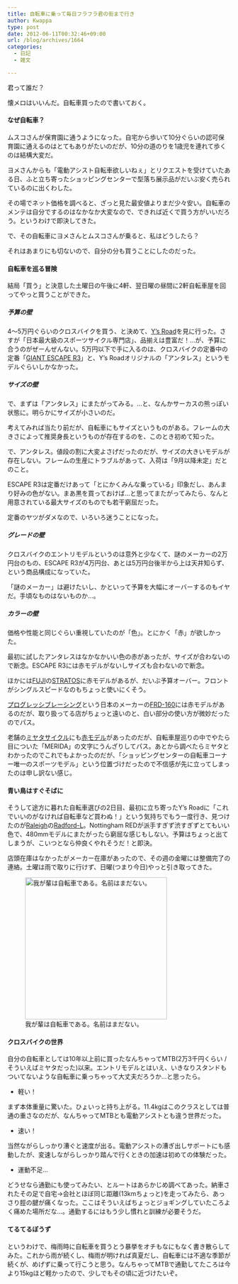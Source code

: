 ```yaml
---
title: 自転車に乗って毎日フラフラ君の街まで行き
author: Kwappa
type: post
date: 2012-06-11T00:32:46+09:00
url: /blog/archives/1664
categories:
  - 日記
  - 雑文

---
```

君って誰だ？

懐メロはいいんだ。自転車買ったので書いておく。

#### なぜ自転車？

ムスコさんが保育園に通うようになった。自宅から歩いて10分ぐらいの認可保育園に通えるのはとてもありがたいのだが、10分の道のりを1歳児を連れて歩くのは結構大変だ。

ヨメさんからも「電動アシスト自転車欲しいねぇ」とリクエストを受けていたある日、ふと立ち寄ったショッピングセンターで型落ち展示品がだいぶ安く売られているのに出くわした。

その場でネット価格を調べると、ざっと見た最安値よりまだ少々安い。自転車のメンテは自分でするのはなかなか大変なので、できれば近くで買う方がいいだろう。というわけで即決してきた。

で、その自転車にヨメさんとムスコさんが乗ると、私はどうしたら？

それはあまりにも切ないので、自分の分も買うことにしたのだった。

<!--more-->

#### 自転車を巡る冒険

結局「買う」と決意した土曜日の午後に4軒、翌日曜の昼間に2軒自転車屋を回ってやっと買うことができた。

##### 予算の壁

4〜5万円ぐらいのクロスバイクを買う、と決めて、<a href="http://www.ysroad.net/" target="_blank" rel="noopener noreferrer">Y&#8217;s Road</a>を見に行った。さすが「日本最大級のスポーツサイクル専門店」、品揃えは豊富だ！…が、予算に合うのがぜーんぜんない。5万円以下で手に入るのは、クロスバイクの定番中の定番「<a href="http://www.giant.co.jp/giant12/bike_datail.php?p_id=00000054&action=outline" target="_blank" rel="noopener noreferrer">GIANT ESCAPE R3</a>」と、Y&#8217;s Roadオリジナルの「アンタレス」というモデルぐらいしかなかった。

##### サイズの壁

で、まずは「アンタレス」にまたがってみる。…と、なんかサーカスの熊っぽい状態に。明らかにサイズが小さいのだ。

考えてみれば当たり前だが、自転車にもサイズというものがある。フレームの大きさによって推奨身長というものが存在するのを、このとき初めて知った。

で、アンタレス。値段の割に大変よさげだったのだが、サイズの大きいモデルが存在しない。フレームの生産にトラブルがあって、入荷は「9月以降未定」だとのこと。

ESCAPE R3は定番だけあって「とにかくみんな乗っている」印象だし、あんまり好みの色がない。まあ黒を買っておけば…と思ってまたがってみたら、なんと用意されている最大サイズのものでも若干窮屈だった。

定番のヤツがダメなので、いろいろ迷うことになった。

##### グレードの壁

クロスバイクのエントリモデルというのは意外と少なくて、謎のメーカーの2万円台のもの、ESCAPE R3が4万円台、あとは5万円台後半から上は天井知らず、という商品構成になっていた。

「謎のメーカー」は避けたいし、かといって予算を大幅にオーバーするのもイヤだ。手頃なものはないものか…。

##### カラーの壁

価格や性能と同じぐらい重視していたのが「色」。とにかく「赤」が欲しかった。

最初に試したアンタレスはなかなかいい色の赤があったが、サイズが合わないので断念。ESCAPE R3には赤モデルがないしサイズも合わないので断念。

ほかには<a href="http://www.fujibikes.jp/" target="_blank" rel="noopener noreferrer">FUJI</a>の<a href="http://www.fujibikes.jp/2012/products/lifestyle/stratos/index.html" target="_blank" rel="noopener noreferrer">STRATOS</a>に赤モデルがあるが、だいぶ予算オーバー。フロントがシングルスピードなのもちょっと使いにくそう。

<a href="http://www.progressivebike.co.jp/" target="_blank" rel="noopener noreferrer">プログレッシブレーシング</a>という日本のメーカーの<a href="http://progressivebike.co.jp/sports/2011hp/frd/frd160spec.html" target="_blank" rel="noopener noreferrer">FRD-160</a>には赤モデルがあるのだが、取り扱ってる店がちょっと遠いのと、白い部分の使い方が微妙だったのでパス。

老舗の<a href="http://www.miyatabike.com/" target="_blank" rel="noopener noreferrer">ミヤタサイクル</a>にも<a href="http://www.miyatabike.com/merida/lineup/cross_bike/crossway_tfs_200md.html" target="_blank" rel="noopener noreferrer">赤モデル</a>があったのだが、自転車屋巡りの中でやたら目についた「MERIDA」の文字にうんざりしてパス。あとから調べたらミヤタとわかったのでこれでもよかったのだが、「ショッピングセンターの自転車コーナー唯一のスポーツモデル」という位置づけだったので不信感が先に立ってしまったのは申し訳ない感じ。

#### 青い鳥はすぐそばに

そうして途方に暮れた自転車選びの2日目、最初に立ち寄ったY&#8217;s Roadに「これでいいのがなければ自転車など買わぬ！」という気持ちでもう一度行き、見つけたのが<a href="http://www.raleigh.jp/" target="_blank" rel="noopener noreferrer">Raleigh</a>の<a href="http://www.raleigh.jp/catalog/53_RFL/index.htm" target="_blank" rel="noopener noreferrer">Radford-L</a>。Nottingham REDが派手すぎず渋すぎずとてもいい色で、480mmモデルにまたがったら窮屈な感じもしない。予算はちょっと出てしまうが、こいつとなら仲良くやれそうだ！と即決。

店頭在庫はなかったがメーカー在庫があったので、その週の金曜には整備完了の連絡。土曜は雨で取りに行けず、日曜(つまり今日)やっと引き取ってきた。

<figure id="attachment_1665" aria-describedby="caption-attachment-1665" style="width: 320px" class="wp-caption aligncenter"><img src="/blog/images/2012/06/IMG_1016.jpg" alt="我が輩は自転車である。名前はまだない。" title="我が輩は自転車である。名前はまだない。" width="320" height="320" class="size-medium wp-image-1665" /><figcaption id="caption-attachment-1665" class="wp-caption-text">我が輩は自転車である。名前はまだない。</figcaption></figure>

#### クロスバイクの世界

自分の自転車としては10年以上前に買ったなんちゃってMTB(2万3千円くらい / そういえばミヤタだった)以来。エントリモデルとはいえ、いきなりスタンドもついてないような自転車に乗っちゃって大丈夫だろうか…と思ったら。

  * 軽い！

まず本体重量に驚いた。ひょいっと持ち上がる。11.4kgはこのクラスとしては普通の重さなのだが、なんちゃってMTBとも電動アシストとも違う世界だった。

  * 速い！

当然ながらしっかり漕ぐと速度が出る。電動アシストの漕ぎ出しサポートにも感動したが、変速しながらしっかり踏んで行くときの加速は初めての体験だった。

  * 運動不足…

どうせなら通勤にも使ってみたい、とルートはあらかじめ調べてあった。納車されたその足で自宅→会社とほぼ同じ距離(13kmちょっと)を走ってみたら、あっさり脛の腱が痛くなった。ここはそういえばちょっとジョギングしていたころよく痛めた場所だな…。通勤するにはもう少し慣れと訓練が必要そうだ。

#### てるてるぼうず

というわけで、梅雨時に自転車を買うとう暴挙をオチもなにもなく書き散らしてみた。これから雨が続くし、梅雨が明ければ真夏だし、自転車には不適な季節が続くが、めげずに乗って行こうと思う。なんちゃってMTBで通勤してたころは今より15kgほど軽かったので、少しでもその頃に近づけたいぞ。
